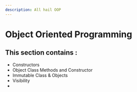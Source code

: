 ```yaml
---
description: All hail OOP
---
```


# Object Oriented Programming

## This section contains :

* Constructors
* Object Class Methods and Constructor
* Immutable Class & Objects
* Visibility
* 
